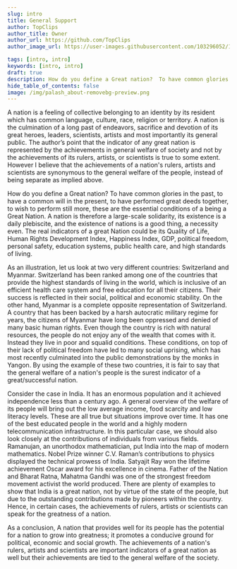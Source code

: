 ```yaml
---
slug: intro
title: General Support
author: TopClips
author_title: Owner
author_url: https://github.com/TopClips
author_image_url: https://user-images.githubusercontent.com/103296052/186364565-168b7e72-dc3f-4994-812b-609928c9d754.png

tags: [intro, intro]
keywords: [intro, intro]
draft: true
description: How do you define a Great nation?  To have common glories in the past, to have a common will in the present, to have performed great deeds together, to wish to perform still more, these are the essential conditions of a being a Great Nation.
hide_table_of_contents: false
image: /img/palash_about-removebg-preview.png
---
```


A nation is a feeling of collective belonging to an identity by its resident which has common language, culture, race, religion or territory. <!--truncate-->A nation is the culmination of a long past of endeavors, sacrifice and devotion of its great heroes, leaders, scientists, artists and most importantly its general public. The author’s point that the indicator of any great nation is represented by the achievements in general welfare of society and not by the achievements of its rulers, artists, or scientists is true to some extent. However I believe that the achievements of a nation's rulers, artists and scientists are synonymous to the general welfare of the people, instead of being separate as implied above.

How do you define a Great nation?  To have common glories in the past, to have a common will in the present, to have performed great deeds together, to wish to perform still more, these are the essential conditions of a being a Great Nation.  A nation is therefore a large-scale solidarity, its existence is a daily plebiscite, and the existence of nations is a good thing, a necessity even. The real indicators of a great Nation could be its Quality of Life, Human Rights Development Index, Happiness Index, GDP, political freedom, personal safety, education systems, public health care, and high standards of living.

As an illustration, let us look at two very different countries: Switzerland and Myanmar. Switzerland has been ranked among one of the countries that provide the highest standards of living in the world, which is inclusive of an efficient health care system and free education for all their citizens. Their success is reflected in their social, political and economic stability. On the other hand, Myanmar is a complete opposite representation of Switzerland. A country that has been backed by a harsh autocratic military regime for years, the citizens of Myanmar have long been oppressed and denied of many basic human rights. Even though the country is rich with natural resources, the people do not enjoy any of the wealth that comes with it. Instead they live in poor and squalid conditions. These conditions, on top of their lack of political freedom have led to many social uprising, which has most recently culminated into the public demonstrations by the monks in Yangon. By using the example of these two countries, it is fair to say that the general welfare of a nation's people is the surest indicator of a great/successful nation.

Consider the case in India. It has an enormous population and it achieved independence less than a century ago. A general overview of the welfare of its people will bring out the low average income, food scarcity and low literacy levels. These are all true but situations improve over time. It has one of the best educated people in the world and a highly modern telecommunication infrastructure. In this particular case, we should also look closely at the contributions of individuals from various fields. Ramanujan, an unorthodox mathematician, put India into the map of modern mathematics. Nobel Prize winner C.V. Raman’s contributions to physics displayed the technical prowess of India. Satyajit Ray won the lifetime achievement Oscar award for his excellence in cinema. Father of the Nation and Bharat Ratna, Mahatma Gandhi was one of the strongest freedom movement activist the world produced. There are plenty of examples to show that India is a great nation, not by virtue of the state of the people, but due to the outstanding contributions made by pioneers within the country. Hence, in certain cases, the achievements of rulers, artists or scientists can speak for the greatness of a nation.

As a conclusion, A nation that provides well for its people has the potential for a nation to grow into greatness; it promotes a conducive ground for political, economic and social growth. The achievements of a nation's rulers, artists and scientists are important indicators of a great nation as well but their achievements are tied to the general welfare of the society.
